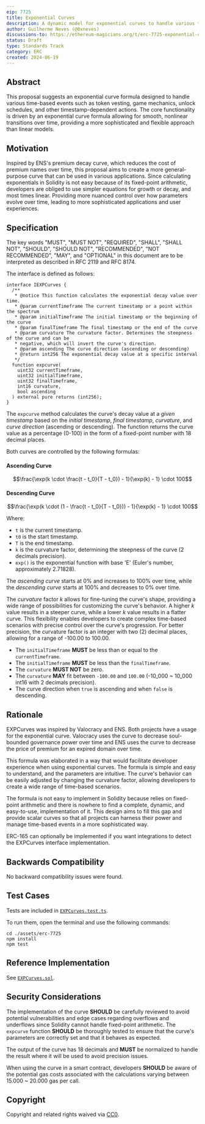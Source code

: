 ```yaml
---
eip: 7725
title: Exponential Curves
description: A dynamic model for exponential curves to handle various time-based events
author: Guilherme Neves (@0xneves)
discussions-to: https://ethereum-magicians.org/t/erc-7725-exponential-curves/20170
status: Draft
type: Standards Track
category: ERC
created: 2024-06-19
---
```


## Abstract

This proposal suggests an exponential curve formula designed to handle various time-based events such as token vesting, game mechanics, unlock schedules, and other timestamp-dependent actions. The core functionality is driven by an exponential curve formula allowing for smooth, nonlinear transitions over time, providing a more sophisticated and flexible approach than linear models.

## Motivation

Inspired by ENS's premium decay curve, which reduces the cost of premium names over time, this proposal aims to create a more general-purpose curve that can be used in various applications. Since calculating exponentials in Solidity is not easy because of its fixed-point arithmetic, developers are obliged to use simpler equations for growth or decay, and most times linear. Providing more nuanced control over how parameters evolve over time, leading to more sophisticated applications and user experiences.

## Specification

The key words "MUST", "MUST NOT", "REQUIRED", "SHALL", "SHALL NOT", "SHOULD", "SHOULD NOT", "RECOMMENDED", "NOT RECOMMENDED", "MAY", and "OPTIONAL" in this document are to be interpreted as described in RFC 2119 and RFC 8174.

The interface is defined as follows:

```solidity
interface IEXPCurves {
  /**
   * @notice This function calculates the exponential decay value over time.
   * @param currentTimeframe The current timestamp or a point within the spectrum
   * @param initialTimeframe The initial timestamp or the beginning of the curve
   * @param finalTimeframe The final timestamp or the end of the curve
   * @param curvature The curvature factor. Determines the steepness of the curve and can be
   * negative, which will invert the curve's direction.
   * @param ascending The curve direction (ascending or descending)
   * @return int256 The exponential decay value at a specific interval
   */
  function expcurve(
    uint32 currentTimeframe,
    uint32 initialTimeframe,
    uint32 finalTimeframe,
    int16 curvature,
    bool ascending
  ) external pure returns (int256);
}
```

The `expcurve` method calculates the curve's decay value at a *given timestamp* based on the *initial timestamp*, *final timestamp*, *curvature*, and *curve direction* (ascending or descending). The function returns the curve value as a percentage (0-100) in the form of a fixed-point number with 18 decimal places.

Both curves are controlled by the following formulas:

#### Ascending Curve

$$\frac{\exp(k \cdot \frac{t - t_0}{T - t_0}) - 1}{\exp(k) - 1} \cdot 100$$

#### Descending Curve

$$\frac{\exp(k \cdot (1 - \frac{t - t_0}{T - t_0})) - 1}{\exp(k) - 1} \cdot 100$$

Where:

- `t` is the current timestamp.
- `t0` is the start timestamp.
- `T` is the end timestamp.
- `k` is the curvature factor, determining the steepness of the curve (2 decimals precision).
- `exp()` is the exponential function with base 'E' (Euler's number, approximately 2.71828).

The *ascending curve* starts at 0% and increases to 100% over time, while the *descending curve* starts at 100% and decreases to 0% over time. 

The *curvature* factor *k* allows for fine-tuning the curve's shape, providing a wide range of possibilities for customizing the curve's behavior. A higher *k* value results in a steeper curve, while a lower *k* value results in a flatter curve. This flexibility enables developers to create complex time-based scenarios with precise control over the curve's progression. For better precision, the curvature factor is an integer with two (2) decimal places, allowing for a range of -100.00 to 100.00.

- The `initialTimeframe` **MUST** be less than or equal to the `currentTimeframe`.
- The `initialTimeframe` **MUST** be less than the `finalTimeframe`.
- The `curvature` **MUST NOT** be zero.
- The `curvature` **MAY** fit between `-100.00` and `100.00` (-10_000 ~ 10_000 int16 with 2 decimals precision).
- The curve direction when `true` is ascending and when `false` is descending.

## Rationale

EXPCurves was inspired by Valocracy and ENS. Both projects have a usage for the exponential curve. Valocracy uses the curve to decrease soul-bounded governance power over time and ENS uses the curve to decrease the price of premium for an expired domain over time.

This formula was elaborated in a way that would facilitate developer experience when using exponential curves. The formula is simple and easy to understand, and the parameters are intuitive. The curve's behavior can be easily adjusted by changing the curvature factor, allowing developers to create a wide range of time-based scenarios.

The formula is not easy to implement in Solidity because relies on fixed-point arithmetic and there is nowhere to find a complete, dynamic, and easy-to-use, implementation of it. This design aims to fill this gap and provide scalar curves so that all projects can harness their power and manage time-based events in a more sophisticated way.

ERC-165 can optionally be implemented if you want integrations to detect the EXPCurves interface implementation.

## Backwards Compatibility

No backward compatibility issues were found.

## Test Cases

Tests are included in [`EXPCurves.test.ts`](../assets/eip-7725/test/EXPCurves.test.ts).

To run them, open the terminal and use the following commands:

```
cd ./assets/erc-7725
npm install
npm test
```

## Reference Implementation

See [`EXPCurves.sol`](../assets/eip-7725/contracts/EXPCurves.sol).

## Security Considerations

The implementation of the curve **SHOULD** be carefully reviewed to avoid potential vulnerabilities and edge cases regarding overflows and underflows since Solidity cannot handle fixed-point arithmetic. The `expcurve` function **SHOULD** be thoroughly tested to ensure that the curve's parameters are correctly set and that it behaves as expected.

The output of the curve has 18 decimals and **MUST** be normalized to handle the result where it will be used to avoid precision issues.

When using the curve in a smart contract, developers **SHOULD** be aware of the potential gas costs associated with the calculations varying between 15.000 ~ 20.000 gas per call.

## Copyright

Copyright and related rights waived via [CC0](../LICENSE.md).
